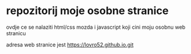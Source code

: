 # repozitorij moje osobne stranice 

ovdje ce se nalaziti html/css mozda i javascript koji cini moju osobnu web stranicu 

adresa web stranice jest https://lovro52.github.io.git